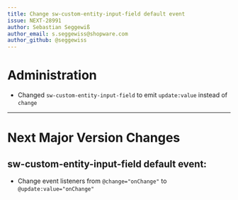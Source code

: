 ```yaml
---
title: Change sw-custom-entity-input-field default event
issue: NEXT-28991
author: Sebastian Seggewiß
author_email: s.seggewiss@shopware.com
author_github: @seggewiss
---
```

# Administration
* Changed `sw-custom-entity-input-field` to emit `update:value` instead of `change`
___
# Next Major Version Changes
## sw-custom-entity-input-field default event:
* Change event listeners from `@change="onChange"` to `@update:value="onChange"`
